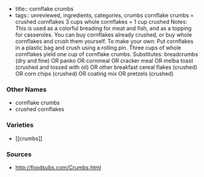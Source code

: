 - title:: cornflake crumbs
- tags:: unreviewed, ingredients, categories, crumbs
cornflake crumbs = crushed cornflakes 3 cups whole cornflakes = 1 cup crushed Notes: This is used as a colorful breading for meat and fish, and as a topping for casseroles. You can buy cornflakes already crushed, or buy whole cornflakes and crush them yourself. To make your own: Put cornflakes in a plastic bag and crush using a rolling pin. Three cups of whole cornflakes yield one cup of cornflake crumbs. Substitutes: breadcrumbs (dry and fine) OR panko OR cornmeal OR cracker meal OR melba toast (crushed and tossed with oil) OR other breakfast cereal flakes (crushed) OR corn chips (crushed) OR coating mix OR pretzels (crushed)

### Other Names

* cornflake crumbs
* crushed cornflakes

### Varieties

* [[crumbs]]

### Sources
* http://foodsubs.com/Crumbs.html
